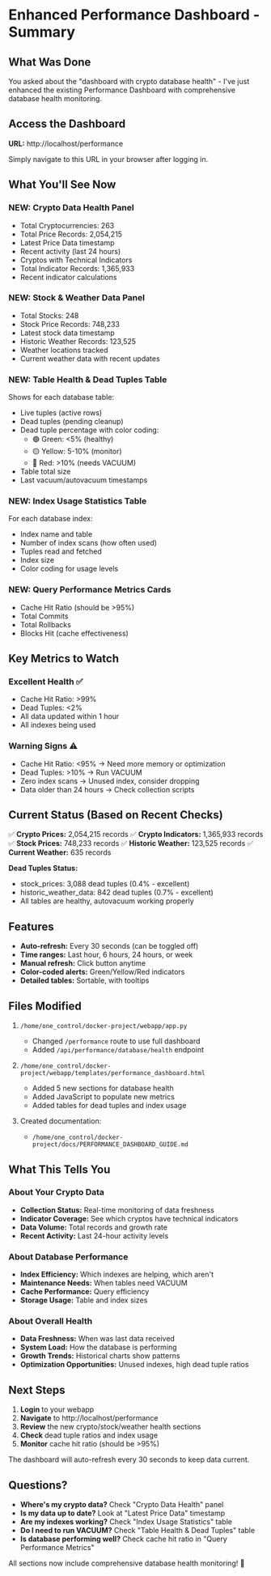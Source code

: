 # Enhanced Performance Dashboard - Summary

## What Was Done

You asked about the "dashboard with crypto database health" - I've just enhanced the existing Performance Dashboard with comprehensive database health monitoring.

## Access the Dashboard

**URL:** http://localhost/performance

Simply navigate to this URL in your browser after logging in.

## What You'll See Now

### NEW: Crypto Data Health Panel
- Total Cryptocurrencies: 263
- Total Price Records: 2,054,215
- Latest Price Data timestamp
- Recent activity (last 24 hours)
- Cryptos with Technical Indicators
- Total Indicator Records: 1,365,933
- Recent indicator calculations

### NEW: Stock & Weather Data Panel  
- Total Stocks: 248
- Stock Price Records: 748,233
- Latest stock data timestamp
- Historic Weather Records: 123,525
- Weather locations tracked
- Current weather data with recent updates

### NEW: Table Health & Dead Tuples Table
Shows for each database table:
- Live tuples (active rows)
- Dead tuples (pending cleanup)
- Dead tuple percentage with color coding:
  - 🟢 Green: <5% (healthy)
  - 🟡 Yellow: 5-10% (monitor)
  - 🔴 Red: >10% (needs VACUUM)
- Table total size
- Last vacuum/autovacuum timestamps

### NEW: Index Usage Statistics Table
For each database index:
- Index name and table
- Number of index scans (how often used)
- Tuples read and fetched
- Index size
- Color coding for usage levels

### NEW: Query Performance Metrics Cards
- Cache Hit Ratio (should be >95%)
- Total Commits
- Total Rollbacks
- Blocks Hit (cache effectiveness)

## Key Metrics to Watch

### Excellent Health ✅
- Cache Hit Ratio: >99%
- Dead Tuples: <2%
- All data updated within 1 hour
- All indexes being used

### Warning Signs ⚠️
- Cache Hit Ratio: <95% → Need more memory or optimization
- Dead Tuples: >10% → Run VACUUM
- Zero index scans → Unused index, consider dropping
- Data older than 24 hours → Check collection scripts

## Current Status (Based on Recent Checks)

✅ **Crypto Prices:** 2,054,215 records
✅ **Crypto Indicators:** 1,365,933 records  
✅ **Stock Prices:** 748,233 records
✅ **Historic Weather:** 123,525 records
✅ **Current Weather:** 635 records

**Dead Tuples Status:**
- stock_prices: 3,088 dead tuples (0.4% - excellent)
- historic_weather_data: 842 dead tuples (0.7% - excellent)
- All tables are healthy, autovacuum working properly

## Features

- **Auto-refresh:** Every 30 seconds (can be toggled off)
- **Time ranges:** Last hour, 6 hours, 24 hours, or week
- **Manual refresh:** Click button anytime
- **Color-coded alerts:** Green/Yellow/Red indicators
- **Detailed tables:** Sortable, with tooltips

## Files Modified

1. `/home/one_control/docker-project/webapp/app.py`
   - Changed `/performance` route to use full dashboard
   - Added `/api/performance/database/health` endpoint

2. `/home/one_control/docker-project/webapp/templates/performance_dashboard.html`
   - Added 5 new sections for database health
   - Added JavaScript to populate new metrics
   - Added tables for dead tuples and index usage

3. Created documentation:
   - `/home/one_control/docker-project/docs/PERFORMANCE_DASHBOARD_GUIDE.md`

## What This Tells You

### About Your Crypto Data
- **Collection Status:** Real-time monitoring of data freshness
- **Indicator Coverage:** See which cryptos have technical indicators
- **Data Volume:** Total records and growth rate
- **Recent Activity:** Last 24-hour activity levels

### About Database Performance
- **Index Efficiency:** Which indexes are helping, which aren't
- **Maintenance Needs:** When tables need VACUUM
- **Cache Performance:** Query efficiency
- **Storage Usage:** Table and index sizes

### About Overall Health
- **Data Freshness:** When was last data received
- **System Load:** How the database is performing
- **Growth Trends:** Historical charts show patterns
- **Optimization Opportunities:** Unused indexes, high dead tuple ratios

## Next Steps

1. **Login** to your webapp
2. **Navigate** to http://localhost/performance
3. **Review** the new crypto/stock/weather health sections
4. **Check** dead tuple ratios and index usage
5. **Monitor** cache hit ratio (should be >95%)

The dashboard will auto-refresh every 30 seconds to keep data current.

## Questions?

- **Where's my crypto data?** Check "Crypto Data Health" panel
- **Is my data up to date?** Look at "Latest Price Data" timestamp
- **Are my indexes working?** Check "Index Usage Statistics" table
- **Do I need to run VACUUM?** Check "Table Health & Dead Tuples" table
- **Is database performing well?** Check cache hit ratio in "Query Performance Metrics"

All sections now include comprehensive database health monitoring! 🎉
